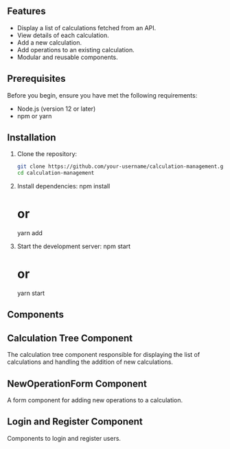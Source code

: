 ## Features

- Display a list of calculations fetched from an API.
- View details of each calculation.
- Add a new calculation.
- Add operations to an existing calculation.
- Modular and reusable components.

## Prerequisites

Before you begin, ensure you have met the following requirements:

- Node.js (version 12 or later)
- npm or yarn

## Installation

1. Clone the repository:

   ```bash
   git clone https://github.com/your-username/calculation-management.git
   cd calculation-management

2. Install dependencies:
    npm install
    # or
    yarn add

3. Start the development server:
    npm start
    # or
    yarn start

    
## Components

## Calculation Tree Component
The calculation tree component responsible for displaying the list of calculations and handling the addition of new calculations.

## NewOperationForm Component
A form component for adding new operations to a calculation.

## Login and Register Component
Components to login and register users.